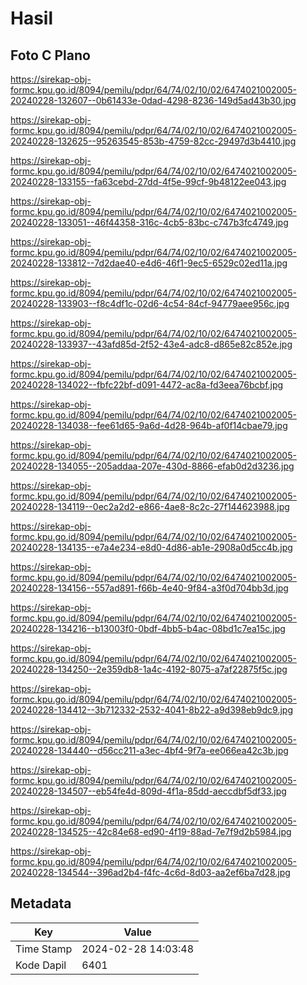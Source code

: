 # Hasil

## Foto C Plano

https://sirekap-obj-formc.kpu.go.id/8094/pemilu/pdpr/64/74/02/10/02/6474021002005-20240228-132607--0b61433e-0dad-4298-8236-149d5ad43b30.jpg

https://sirekap-obj-formc.kpu.go.id/8094/pemilu/pdpr/64/74/02/10/02/6474021002005-20240228-132625--95263545-853b-4759-82cc-29497d3b4410.jpg

https://sirekap-obj-formc.kpu.go.id/8094/pemilu/pdpr/64/74/02/10/02/6474021002005-20240228-133155--fa63cebd-27dd-4f5e-99cf-9b48122ee043.jpg

https://sirekap-obj-formc.kpu.go.id/8094/pemilu/pdpr/64/74/02/10/02/6474021002005-20240228-133051--46f44358-316c-4cb5-83bc-c747b3fc4749.jpg

https://sirekap-obj-formc.kpu.go.id/8094/pemilu/pdpr/64/74/02/10/02/6474021002005-20240228-133812--7d2dae40-e4d6-46f1-9ec5-6529c02ed11a.jpg

https://sirekap-obj-formc.kpu.go.id/8094/pemilu/pdpr/64/74/02/10/02/6474021002005-20240228-133903--f8c4df1c-02d6-4c54-84cf-94779aee956c.jpg

https://sirekap-obj-formc.kpu.go.id/8094/pemilu/pdpr/64/74/02/10/02/6474021002005-20240228-133937--43afd85d-2f52-43e4-adc8-d865e82c852e.jpg

https://sirekap-obj-formc.kpu.go.id/8094/pemilu/pdpr/64/74/02/10/02/6474021002005-20240228-134022--fbfc22bf-d091-4472-ac8a-fd3eea76bcbf.jpg

https://sirekap-obj-formc.kpu.go.id/8094/pemilu/pdpr/64/74/02/10/02/6474021002005-20240228-134038--fee61d65-9a6d-4d28-964b-af0f14cbae79.jpg

https://sirekap-obj-formc.kpu.go.id/8094/pemilu/pdpr/64/74/02/10/02/6474021002005-20240228-134055--205addaa-207e-430d-8866-efab0d2d3236.jpg

https://sirekap-obj-formc.kpu.go.id/8094/pemilu/pdpr/64/74/02/10/02/6474021002005-20240228-134119--0ec2a2d2-e866-4ae8-8c2c-27f144623988.jpg

https://sirekap-obj-formc.kpu.go.id/8094/pemilu/pdpr/64/74/02/10/02/6474021002005-20240228-134135--e7a4e234-e8d0-4d86-ab1e-2908a0d5cc4b.jpg

https://sirekap-obj-formc.kpu.go.id/8094/pemilu/pdpr/64/74/02/10/02/6474021002005-20240228-134156--557ad891-f66b-4e40-9f84-a3f0d704bb3d.jpg

https://sirekap-obj-formc.kpu.go.id/8094/pemilu/pdpr/64/74/02/10/02/6474021002005-20240228-134216--b13003f0-0bdf-4bb5-b4ac-08bd1c7ea15c.jpg

https://sirekap-obj-formc.kpu.go.id/8094/pemilu/pdpr/64/74/02/10/02/6474021002005-20240228-134250--2e359db8-1a4c-4192-8075-a7af22875f5c.jpg

https://sirekap-obj-formc.kpu.go.id/8094/pemilu/pdpr/64/74/02/10/02/6474021002005-20240228-134412--3b712332-2532-4041-8b22-a9d398eb9dc9.jpg

https://sirekap-obj-formc.kpu.go.id/8094/pemilu/pdpr/64/74/02/10/02/6474021002005-20240228-134440--d56cc211-a3ec-4bf4-9f7a-ee066ea42c3b.jpg

https://sirekap-obj-formc.kpu.go.id/8094/pemilu/pdpr/64/74/02/10/02/6474021002005-20240228-134507--eb54fe4d-809d-4f1a-85dd-aeccdbf5df33.jpg

https://sirekap-obj-formc.kpu.go.id/8094/pemilu/pdpr/64/74/02/10/02/6474021002005-20240228-134525--42c84e68-ed90-4f19-88ad-7e7f9d2b5984.jpg

https://sirekap-obj-formc.kpu.go.id/8094/pemilu/pdpr/64/74/02/10/02/6474021002005-20240228-134544--396ad2b4-f4fc-4c6d-8d03-aa2ef6ba7d28.jpg


## Metadata

| Key        | Value               |
| ---------- | ------------------- |
| Time Stamp | 2024-02-28 14:03:48 |
| Kode Dapil | 6401                |



